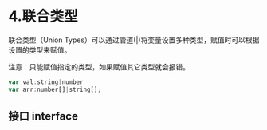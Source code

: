 # 4.联合类型

联合类型（Union Types）可以通过管道(|)将变量设置多种类型，赋值时可以根据设置的类型来赋值。

注意：只能赋值指定的类型，如果赋值其它类型就会报错。
```js
var val:string|number 
var arr:number[]|string[]; 
```
## 接口 interface


